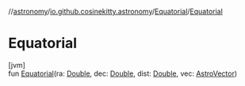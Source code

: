 //[astronomy](../../../index.md)/[io.github.cosinekitty.astronomy](../index.md)/[Equatorial](index.md)/[Equatorial](-equatorial.md)

# Equatorial

[jvm]\
fun [Equatorial](-equatorial.md)(ra: [Double](https://kotlinlang.org/api/latest/jvm/stdlib/kotlin/-double/index.html), dec: [Double](https://kotlinlang.org/api/latest/jvm/stdlib/kotlin/-double/index.html), dist: [Double](https://kotlinlang.org/api/latest/jvm/stdlib/kotlin/-double/index.html), vec: [AstroVector](../-astro-vector/index.md))
